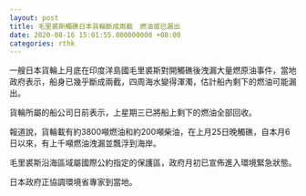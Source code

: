 ```yaml
---
layout: post
title: 毛里裘斯觸礁日本貨輪斷成兩截　燃油或已漏出
date: 2020-08-16 15:01:55.000000000 +08:00
categories: rthk
---
```


一艘日本貨輪上月底在印度洋島國毛里裘斯對開觸礁後洩漏大量燃原油事件，當地政府表示，船身已幾乎斷成兩截，四周海水變得渾濁，估計船內剩下的燃油可能漏出。

貨輪所屬的船公司日前表示，上星期三已將船上剩下的燃油全部回收。

報道說，貨輪載有約3800噸燃油和約200噸柴油，在上月25日晚觸礁，自本月6日以來，有上千噸燃油洩漏並飄浮到海岸。

毛里裘斯沿海區域屬國際公約指定的保護區，政府月初已宣佈進入環境緊急狀態。

日本政府正協調環境省專家到當地。
